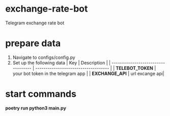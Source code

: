 # exchange-rate-bot

Telegram exchange rate bot

# prepare data

1. Navigate to configs/config.py
2. Set up the following data
   | Key | Description |
   | ----------------------------------- | ------------------------------------ |
   | **TELEBOT_TOKEN** | your bot token in the telegram app |
   | **EXCHANGE_API** | url excange api|

# start commands

**poetry run python3 main.py**
